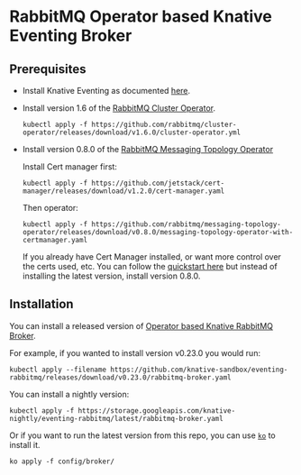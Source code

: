 # RabbitMQ Operator based Knative Eventing Broker

## Prerequisites

* Install Knative Eventing as documented [here](https://knative.dev/docs/install/).

* Install version 1.6 of the [RabbitMQ Cluster Operator](https://github.com/rabbitmq/cluster-operator).

    ```
    kubectl apply -f https://github.com/rabbitmq/cluster-operator/releases/download/v1.6.0/cluster-operator.yml

    ```
* Install version 0.8.0 of the [RabbitMQ Messaging Topology Operator](https://github.com/rabbitmq/messaging-topology-operator/releases/tag/v0.8.0)

    Install Cert manager first:
    ```
    kubectl apply -f https://github.com/jetstack/cert-manager/releases/download/v1.2.0/cert-manager.yaml
    ```

    Then operator:
    ```
    kubectl apply -f https://github.com/rabbitmq/messaging-topology-operator/releases/download/v0.8.0/messaging-topology-operator-with-certmanager.yaml
    ```
    
    If you already have Cert Manager installed, or want more control over the certs used, etc. You can follow the [quickstart here](https://github.com/rabbitmq/messaging-topology-operator#quickstart) but instead of installing the latest version, install version 0.8.0.

## Installation

You can install a released version of
[Operator based Knative RabbitMQ Broker](https://github.com/knative-sandbox/eventing-rabbitmq/releases/).

For example, if you wanted to install version v0.23.0 you would run:

```shell
kubectl apply --filename https://github.com/knative-sandbox/eventing-rabbitmq/releases/download/v0.23.0/rabbitmq-broker.yaml
```

You can install a nightly version:

```shell
kubectl apply -f https://storage.googleapis.com/knative-nightly/eventing-rabbitmq/latest/rabbitmq-broker.yaml
```


Or if you want to run the latest version from this repo, you can use
[`ko`](https://github.com/google/ko) to install it.

```
ko apply -f config/broker/
```
